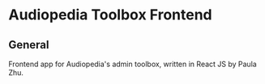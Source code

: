 # Audiopedia Toolbox Frontend

## General

Frontend app for Audiopedia's admin toolbox, written in React JS by Paula Zhu.


